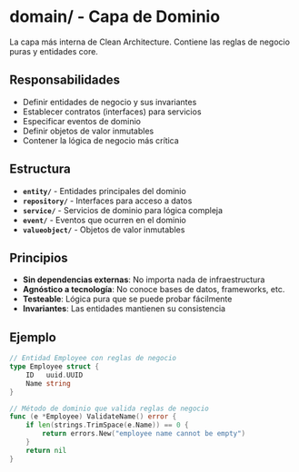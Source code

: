 # domain/ - Capa de Dominio

La capa más interna de Clean Architecture. Contiene las reglas de negocio puras y entidades core.

## Responsabilidades

- Definir entidades de negocio y sus invariantes
- Establecer contratos (interfaces) para servicios
- Especificar eventos de dominio
- Definir objetos de valor inmutables
- Contener la lógica de negocio más crítica

## Estructura

- **`entity/`** - Entidades principales del dominio
- **`repository/`** - Interfaces para acceso a datos
- **`service/`** - Servicios de dominio para lógica compleja
- **`event/`** - Eventos que ocurren en el dominio
- **`valueobject/`** - Objetos de valor inmutables

## Principios

- **Sin dependencias externas**: No importa nada de infraestructura
- **Agnóstico a tecnología**: No conoce bases de datos, frameworks, etc.
- **Testeable**: Lógica pura que se puede probar fácilmente
- **Invariantes**: Las entidades mantienen su consistencia

## Ejemplo

```go
// Entidad Employee con reglas de negocio
type Employee struct {
    ID   uuid.UUID
    Name string
}

// Método de dominio que valida reglas de negocio
func (e *Employee) ValidateName() error {
    if len(strings.TrimSpace(e.Name)) == 0 {
        return errors.New("employee name cannot be empty")
    }
    return nil
}
```
